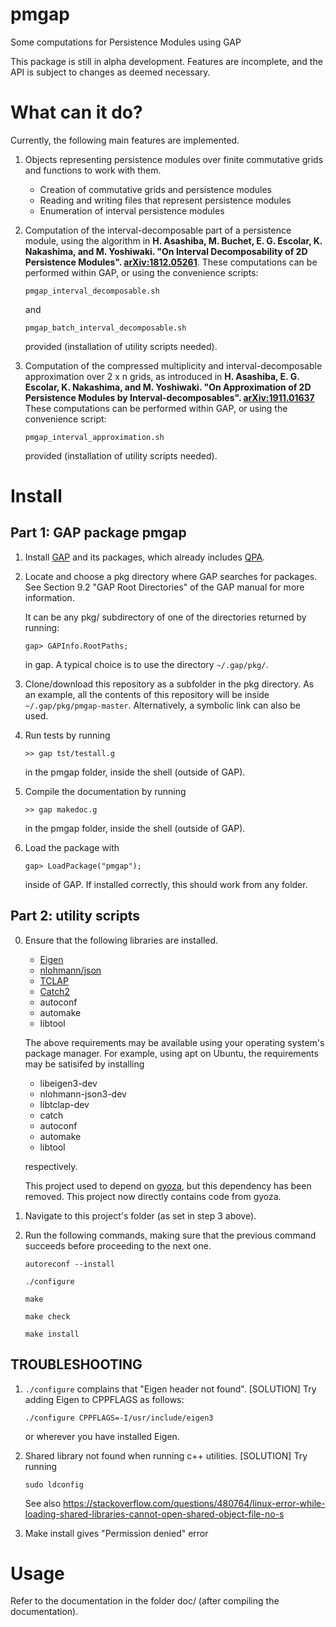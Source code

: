 # pmgap
Some computations for Persistence Modules using GAP

This package is still in alpha development. 
Features are incomplete, and the API is subject to changes as deemed necessary.

# What can it do?

Currently, the following main features are implemented.

1. Objects representing persistence modules over finite commutative grids and functions to work with them. 
   * Creation of commutative grids and persistence modules
   * Reading and writing files that represent persistence modules
   * Enumeration of interval persistence modules
   
2. Computation of the interval-decomposable part of a persistence module, using the algorithm in **H. Asashiba, M. Buchet, E. G. Escolar, K. Nakashima, and M. Yoshiwaki. "On Interval Decomposability of 2D Persistence Modules". [arXiv:1812.05261](https://arxiv.org/abs/1812.05261)**. 
   These computations can be performed within GAP, or using the convenience scripts:
   ```
   pmgap_interval_decomposable.sh
   ```
   and
   ```
   pmgap_batch_interval_decomposable.sh
   ```
   provided (installation of utility scripts needed).

3. Computation of the compressed multiplicity and interval-decomposable approximation over 2 x n grids, as introduced in **H. Asashiba, E. G. Escolar, K. Nakashima, and M. Yoshiwaki. "On Approximation of 2D Persistence Modules by Interval-decomposables". [arXiv:1911.01637](https://arxiv.org/abs/1911.01637)**
   These computations can be performed within GAP, or using the convenience script:
   ```
   pmgap_interval_approximation.sh
   ``` 
   provided (installation of utility scripts needed).


# Install

## Part 1: GAP package pmgap

1. Install [GAP](https://www.gap-system.org/) and its packages, which already includes [QPA](https://www.gap-system.org/Packages/qpa.html).

2. Locate and choose a pkg directory where GAP searches for packages. See 
   Section 9.2 "GAP Root Directories" of the GAP manual for more information.
   
   It can be any pkg/ subdirectory of one of the directories returned by running:
   ```
   gap> GAPInfo.RootPaths;
   ```
   in gap. A typical choice is to use the directory `~/.gap/pkg/`.
   
3. Clone/download this repository as a subfolder in the pkg directory. 
   As an example, all the contents of this repository will be inside `~/.gap/pkg/pmgap-master`.
   Alternatively, a symbolic link can also be used.

4. Run tests by running
   ```
   >> gap tst/testall.g
   ```
   in the pmgap folder, inside the shell (outside of GAP).
   
5. Compile the documentation by running
   ```
   >> gap makedoc.g
   ```
   in the pmgap folder, inside the shell (outside of GAP).
   
6. Load the package with
   ```
   gap> LoadPackage("pmgap");
   ```
   inside of GAP. If installed correctly, this should work from any folder.

## Part 2: utility scripts

0. Ensure that the following libraries are installed.

    - [Eigen](http://eigen.tuxfamily.org/index.php?title=Main_Page)
    - [nlohmann/json](https://github.com/nlohmann/json)
    - [TCLAP](http://tclap.sourceforge.net/)
    - [Catch2](https://github.com/catchorg/Catch2)
    - autoconf
    - automake
    - libtool
    
    The above requirements may be available using your operating system's package manager. For example, using apt on Ubuntu, the requirements may be satisifed by installing
    
    - libeigen3-dev
    - nlohmann-json3-dev
    - libtclap-dev
    - catch
    - autoconf
    - automake
    - libtool
    
    respectively. 
    
    This project used to depend on [gyoza](https://bitbucket.org/remere/gyoza/src/master/), but this dependency has been removed. This project now directly contains code from gyoza.


1. Navigate to this project's folder (as set in step 3 above).

2. Run the following commands, making sure that the previous command succeeds before proceeding to the next one.
   ```
   autoreconf --install
   ```
   ```
   ./configure
   ```
   ```
   make
   ```
   ```
   make check
   ```
   ```
   make install
   ```


## TROUBLESHOOTING

1. `./configure` complains that "Eigen header not found".
    [SOLUTION] Try adding Eigen to CPPFLAGS as follows: 
    ```
    ./configure CPPFLAGS=-I/usr/include/eigen3
    ```
    or wherever you have installed Eigen.

2. Shared library not found when running c++ utilities.
   [SOLUTION] Try running
   ```
   sudo ldconfig
   ```
   See also https://stackoverflow.com/questions/480764/linux-error-while-loading-shared-libraries-cannot-open-shared-object-file-no-s
   
3. Make install gives "Permission denied" error

# Usage
Refer to the documentation in the folder doc/ (after compiling the documentation).

